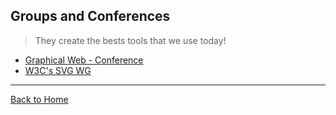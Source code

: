 ## Groups and Conferences
> They create the bests tools that we use today!

* [Graphical Web - Conference](graphicalweb.org)
* [W3C's SVG WG](http://www.w3.org/Graphics/SVG/)

---
[Back to Home](https://github.com/knbknb/awesome-svg)
